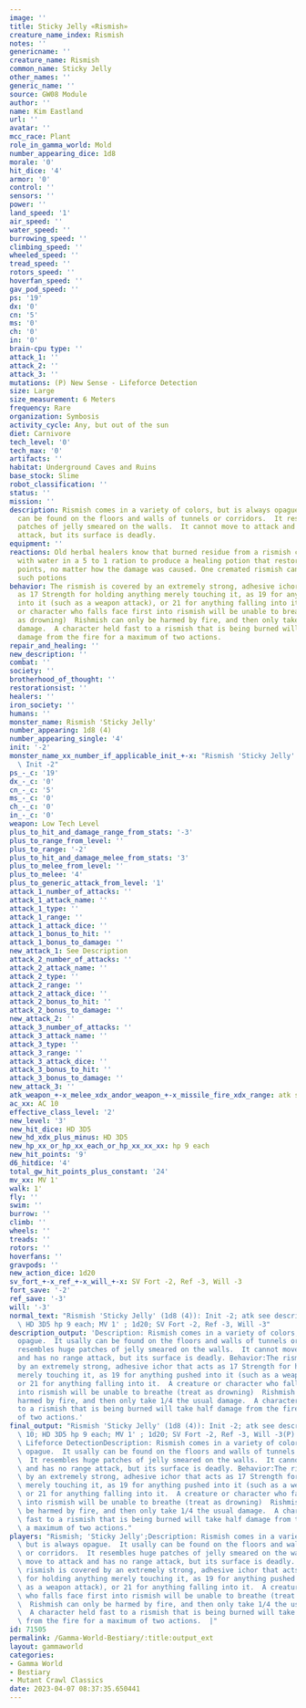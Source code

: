 ```yaml
---
image: ''
title: Sticky Jelly «Rismish»
creature_name_index: Rismish
notes: ''
genericname: ''
creature_name: Rismish
common_name: Sticky Jelly
other_names: ''
generic_name: ''
source: GW08 Module
author: ''
name: Kim Eastland
url: ''
avatar: ''
mcc_race: Plant
role_in_gamma_world: Mold
number_appearing_dice: 1d8
morale: '0'
hit_dice: '4'
armor: '0'
control: ''
sensors: ''
power: ''
land_speed: '1'
air_speed: ''
water_speed: ''
burrowing_speed: ''
climbing_speed: ''
wheeled_speed: ''
tread_speed: ''
rotors_speed: ''
hoverfan_speed: ''
gav_pod_speed: ''
ps: '19'
dx: '0'
cn: '5'
ms: '0'
ch: '0'
in: '0'
brain-cpu type: ''
attack_1: ''
attack_2: ''
attack_3: ''
mutations: (P) New Sense - Lifeforce Detection
size: Large
size_measurement: 6 Meters
frequency: Rare
organization: Symbosis
activity_cycle: Any, but out of the sun
diet: Carnivore
tech_level: '0'
tech_max: '0'
artifacts: ''
habitat: Underground Caves and Ruins
base_stock: Slime
robot_classification: ''
status: ''
mission: ''
description: Rismish comes in a variety of colors, but is always opague.  It usally
  can be found on the floors and walls of tunnels or corridors.  It resembles huge
  patches of jelly smeared on the walls.  It cannot move to attack and has no range
  attack, but its surface is deadly.
equipment: ''
reactions: Old herbal healers know that burned residue from a rismish can be mixed
  with water in a 5 to 1 ration to produce a healing potion that restores 1d12 hit
  points, no matter how the damage was caused. One cremated rismish can produce 2
  such potions
behavior: The rismish is covered by an extremely strong, adhesive ichor that acts
  as 17 Strength for holding anything merely touching it, as 19 for anything pushed
  into it (such as a weapon attack), or 21 for anything falling into it.  A creature
  or character who falls face first into rismish will be unable to breathe (treat
  as drowning)  Rishmish can only be harmed by fire, and then only take 1/4 the usual
  damage.  A character held fast to a rismish that is being burned will take half
  damage from the fire for a maximum of two actions.
repair_and_healing: ''
new_description: ''
combat: ''
society: ''
brotherhood_of_thought: ''
restorationsist: ''
healers: ''
iron_society: ''
humans: ''
monster_name: Rismish 'Sticky Jelly'
number_appearing: 1d8 (4)
number_appearing_single: '4'
init: '-2'
monster_name_xx_number_if_applicable_init_+-x: "Rismish 'Sticky Jelly' (1d8 (4)):\
  \ Init -2"
ps_-_c: '19'
dx_-_c: '0'
cn_-_c: '5'
ms_-_c: '0'
ch_-_c: '0'
in_-_c: '0'
weapon: Low Tech Level
plus_to_hit_and_damage_range_from_stats: '-3'
plus_to_range_from_level: ''
plus_to_range: '-2'
plus_to_hit_and_damage_melee_from_stats: '3'
plus_to_melee_from_level: ''
plus_to_melee: '4'
plus_to_generic_attack_from_level: '1'
attack_1_number_of_attacks: ''
attack_1_attack_name: ''
attack_1_type: ''
attack_1_range: ''
attack_1_attack_dice: ''
attack_1_bonus_to_hit: ''
attack_1_bonus_to_damage: ''
new_attack_1: See Description
attack_2_number_of_attacks: ''
attack_2_attack_name: ''
attack_2_type: ''
attack_2_range: ''
attack_2_attack_dice: ''
attack_2_bonus_to_hit: ''
attack_2_bonus_to_damage: ''
new_attack_2: ''
attack_3_number_of_attacks: ''
attack_3_attack_name: ''
attack_3_type: ''
attack_3_range: ''
attack_3_attack_dice: ''
attack_3_bonus_to_hit: ''
attack_3_bonus_to_damage: ''
new_attack_3: ''
atk_weapon_+-x_melee_xdx_andor_weapon_+-x_missile_fire_xdx_range: atk see description
ac_xx: AC 10
effective_class_level: '2'
new_level: '3'
new_hit_dice: HD 3D5
new_hd_xdx_plus_minus: HD 3D5
new_hp_xx_or_hp_xx_each_or_hp_xx_xx_xx: hp 9 each
new_hit_points: '9'
d6_hitdice: '4'
total_gw_hit_points_plus_constant: '24'
mv_xx: MV 1'
walk: 1'
fly: ''
swim: ''
burrow: ''
climb: ''
wheels: ''
treads: ''
rotors: ''
hoverfans: ''
gravpods: ''
new_action_dice: 1d20
sv_fort_+-x_ref_+-x_will_+-x: SV Fort -2, Ref -3, Will -3
fort_save: '-2'
ref_save: '-3'
will: '-3'
normal_text: "Rismish 'Sticky Jelly' (1d8 (4)): Init -2; atk see description; AC 10;\
  \ HD 3D5 hp 9 each; MV 1' ; 1d20; SV Fort -2, Ref -3, Will -3"
description_output: 'Description: Rismish comes in a variety of colors, but is always
  opague.  It usally can be found on the floors and walls of tunnels or corridors.  It
  resembles huge patches of jelly smeared on the walls.  It cannot move to attack
  and has no range attack, but its surface is deadly. Behavior:The rismish is covered
  by an extremely strong, adhesive ichor that acts as 17 Strength for holding anything
  merely touching it, as 19 for anything pushed into it (such as a weapon attack),
  or 21 for anything falling into it.  A creature or character who falls face first
  into rismish will be unable to breathe (treat as drowning)  Rishmish can only be
  harmed by fire, and then only take 1/4 the usual damage.  A character held fast
  to a rismish that is being burned will take half damage from the fire for a maximum
  of two actions.'
final_output: "Rismish 'Sticky Jelly' (1d8 (4)): Init -2; atk see description; AC\
  \ 10; HD 3D5 hp 9 each; MV 1' ; 1d20; SV Fort -2, Ref -3, Will -3(P) New Sense -\
  \ Lifeforce DetectionDescription: Rismish comes in a variety of colors, but is always\
  \ opague.  It usally can be found on the floors and walls of tunnels or corridors.\
  \  It resembles huge patches of jelly smeared on the walls.  It cannot move to attack\
  \ and has no range attack, but its surface is deadly. Behavior:The rismish is covered\
  \ by an extremely strong, adhesive ichor that acts as 17 Strength for holding anything\
  \ merely touching it, as 19 for anything pushed into it (such as a weapon attack),\
  \ or 21 for anything falling into it.  A creature or character who falls face first\
  \ into rismish will be unable to breathe (treat as drowning)  Rishmish can only\
  \ be harmed by fire, and then only take 1/4 the usual damage.  A character held\
  \ fast to a rismish that is being burned will take half damage from the fire for\
  \ a maximum of two actions."
players: "Rismish; 'Sticky Jelly';Description: Rismish comes in a variety of colors,\
  \ but is always opague.  It usally can be found on the floors and walls of tunnels\
  \ or corridors.  It resembles huge patches of jelly smeared on the walls.  It cannot\
  \ move to attack and has no range attack, but its surface is deadly. Behavior:The\
  \ rismish is covered by an extremely strong, adhesive ichor that acts as 17 Strength\
  \ for holding anything merely touching it, as 19 for anything pushed into it (such\
  \ as a weapon attack), or 21 for anything falling into it.  A creature or character\
  \ who falls face first into rismish will be unable to breathe (treat as drowning)\
  \  Rishmish can only be harmed by fire, and then only take 1/4 the usual damage.\
  \  A character held fast to a rismish that is being burned will take half damage\
  \ from the fire for a maximum of two actions.  |"
id: 71505
permalink: /Gamma-World-Bestiary/:title:output_ext
layout: gammaworld
categories:
- Gamma World
- Bestiary
- Mutant Crawl Classics
date: 2023-04-07 08:37:35.650441
---
```

